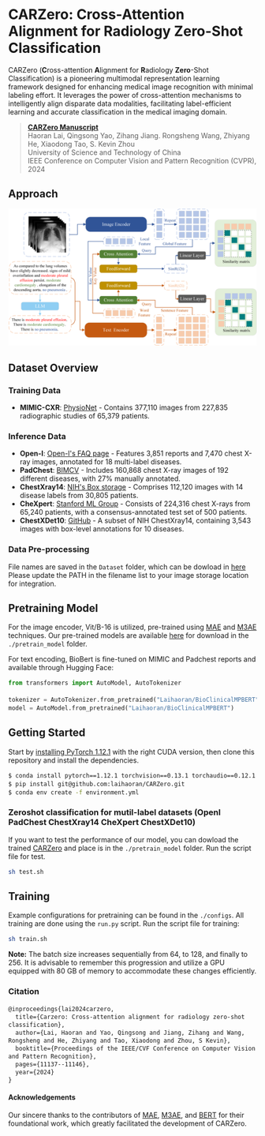 # CARZero: Cross-Attention Alignment for Radiology Zero-Shot Classification

CARZero (**C**ross-attention **A**lignment for **R**adiology **Zero**-Shot Classification) is a pioneering multimodal representation learning framework designed for enhancing medical image recognition with minimal labeling effort. It leverages the power of cross-attention mechanisms to intelligently align disparate data modalities, facilitating label-efficient learning and accurate classification in the medical imaging domain.

>**[CARZero Manuscript](http://arxiv.org/abs/2402.17417)** \
> Haoran Lai, Qingsong Yao, Zihang Jiang. Rongsheng Wang, Zhiyang He, Xiaodong Tao, S. Kevin Zhou <br> 
> University of Science and Technology of China <br>
> IEEE Conference on Computer Vision and Pattern Recognition (CVPR), 2024 <br>

## Approach
![CARZero](CARZero.png)


## Dataset Overview

### Training Data
- **MIMIC-CXR**: [PhysioNet](https://physionet.org/content/mimic-cxr/1.0.0/) - Contains 377,110 images from 227,835 radiographic studies of 65,379 patients.

### Inference Data
- **Open-I**: [Open-I's FAQ page](https://openi.nlm.nih.gov/faq) - Features 3,851 reports and 7,470 chest X-ray images, annotated for 18 multi-label diseases.
- **PadChest**: [BIMCV](https://bimcv.cipf.es/bimcv-projects/padchest/) - Includes 160,868 chest X-ray images of 192 different diseases, with 27% manually annotated.
- **ChestXray14**: [NIH's Box storage](https://nihcc.app.box.com/v/ChestXray-NIHCC/folder/37178474737) - Comprises 112,120 images with 14 disease labels from 30,805 patients.
- **CheXpert**: [Stanford ML Group](https://stanfordmlgroup.github.io/competitions/chexpert/) - Consists of 224,316 chest X-rays from 65,240 patients, with a consensus-annotated test set of 500 patients.
- **ChestXDet10**: [GitHub](https://github.com/Deepwise-AILab/ChestX-Det10-Dataset) - A subset of NIH ChestXray14, containing 3,543 images with box-level annotations for 10 diseases.

### Data Pre-processing
File names are saved in the `Dataset` folder, which can be dowload in [here](https://drive.google.com/drive/folders/1Oubkx6ZQqmK5bTwVXhReHDyhz3Ms1vzF?usp=drive_link) Please update the PATH in the filename list to your image storage location for integration.

## Pretraining Model

For the image encoder, Vit/B-16 is utilized, pre-trained using [MAE](https://github.com/RL4M/MRM-pytorch) and [M3AE](https://github.com/zhjohnchan/M3AE) techniques. Our pre-trained models are available [here](https://drive.google.com/file/d/1QJvtatLuIlYqi-V1DjgHnACM2kq2C-ET/view?usp=sharing) for download in the `./pretrain_model` folder.

For text encoding, BioBert is fine-tuned on MIMIC and Padchest reports and available through Hugging Face:

```python
from transformers import AutoModel, AutoTokenizer

tokenizer = AutoTokenizer.from_pretrained("Laihaoran/BioClinicalMPBERT")
model = AutoModel.from_pretrained("Laihaoran/BioClinicalMPBERT")
```


## Getting Started

Start by [installing PyTorch 1.12.1](https://pytorch.org/get-started/locally/) with the right CUDA version, then clone this repository and install the dependencies.  

```bash
$ conda install pytorch==1.12.1 torchvision==0.13.1 torchaudio==0.12.1 cudatoolkit=11.3 -c pytorch
$ pip install git@github.com:laihaoran/CARZero.git
$ conda env create -f environment.yml
```


### Zeroshot classification for mutil-label datasets (OpenI PadChest ChestXray14 CheXpert ChestXDet10)

If you want to test the performance of our model, you can dowload the trained [CARZero](https://drive.google.com/file/d/1kYF-k5otW5DHwz1En5d_ScV3zu2E27Ch/view?usp=sharing) and place is in the `./pretrain_model` folder. Run the script file for test.

```bash
sh test.sh
```

## Training

Example configurations for pretraining can be found in the `./configs`. All training are done using the `run.py` script. Run the script file for training: 

```bash 
sh train.sh
```

**Note:** The batch size increases sequentially from 64, to 128, and finally to 256. It is advisable to remember this progression and utilize a GPU equipped with 80 GB of memory to accommodate these changes efficiently.


### Citation

```
@inproceedings{lai2024carzero,
  title={Carzero: Cross-attention alignment for radiology zero-shot classification},
  author={Lai, Haoran and Yao, Qingsong and Jiang, Zihang and Wang, Rongsheng and He, Zhiyang and Tao, Xiaodong and Zhou, S Kevin},
  booktitle={Proceedings of the IEEE/CVF Conference on Computer Vision and Pattern Recognition},
  pages={11137--11146},
  year={2024}
}
```

#### Acknowledgements

Our sincere thanks to the contributors of [MAE](https://github.com/RL4M/MRM-pytorch), [M3AE](https://github.com/zhjohnchan/M3AE), and [BERT](https://github.com/dhlee347/pytorchic-bert) for their foundational work, which greatly facilitated the development of CARZero.
